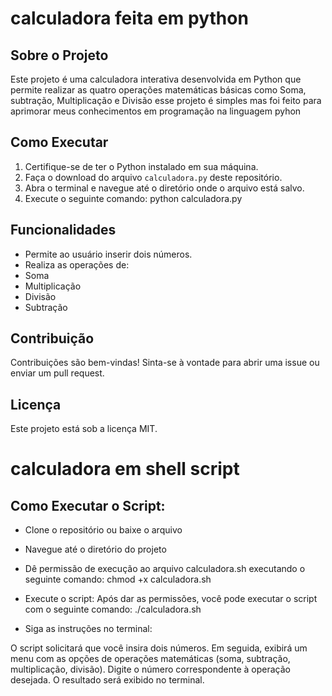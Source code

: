 # calculadora feita em python 
## Sobre o Projeto
Este projeto é uma calculadora interativa desenvolvida em Python que permite realizar as quatro operações matemáticas básicas como Soma, 
subtração, Multiplicação e Divisão esse projeto é simples mas foi feito para aprimorar meus conhecimentos em programação na linguagem pyhon 

## Como Executar
1. Certifique-se de ter o Python instalado em sua máquina.
2. Faça o download do arquivo `calculadora.py` deste repositório.
3. Abra o terminal e navegue até o diretório onde o arquivo está salvo.
4. Execute o seguinte comando: python calculadora.py


## Funcionalidades
- Permite ao usuário inserir dois números.
- Realiza as operações de:
- Soma
- Multiplicação
- Divisão
- Subtração

## Contribuição
Contribuições são bem-vindas! Sinta-se à vontade para abrir uma issue ou enviar um pull request.

## Licença
Este projeto está sob a licença MIT.


# calculadora em shell script

## Como Executar o Script:

- Clone o repositório ou baixe o arquivo

- Navegue até o diretório do projeto

- Dê permissão de execução ao arquivo calculadora.sh executando o seguinte comando:
chmod +x calculadora.sh

- Execute o script: Após dar as permissões, você pode executar o script com o seguinte comando:
./calculadora.sh

- Siga as instruções no terminal:

O script solicitará que você insira dois números.
Em seguida, exibirá um menu com as opções de operações matemáticas (soma, subtração, multiplicação, divisão).
Digite o número correspondente à operação desejada.
O resultado será exibido no terminal.

